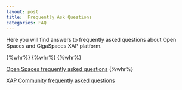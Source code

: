 ```yaml
---
layout: post
title:  Frequently Ask Questions
categories: FAQ
---
```


Here you will find answers to frequently asked questions about Open Spaces and GigaSpaces XAP platform.

{%whr%}
{%whr%}
{%whr%}


[Open Spaces frequently asked questions](./openspaces-faq.html)
{%whr%}

[XAP Community frequently asked questions](./xap-community-faq.html)
